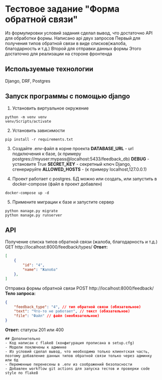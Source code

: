 # Тестовое задание "Форма обратной связи"

Из формулировки условий задания сделал вывод, что достаточно API для обработки формы.
Написано api двух запросов
Первый для получения типов обратной связи в виде списков(жалоба, благодарность и т.д.)
Второй для отправки данных формы
Этого достаточно для реализации на стороне фронтенда

## Используемые технологии
Django, DRF, Postgres

## Запуск программы с помощью django

1. Установить виртуальное окружение
```
python -m venv venv
venv/Scripts/activate
```

2. Установить зависимости
```
pip install -r requirements.txt
```

3. Создайте .env-файл в корне проекта
**DATABASE_URL** - url подключения к базе, 
(к примеру postgres://myuser:mypass@localhost:5433/feedback_db)
**DEBUG** - установите True
**SECRET_KEY** - секретный ключ Django, сгенерируйте 
**ALLOWED_HOSTS** - (к примеру localhost,127.0.0.1)

4. Проект работает с postgres.
БД можно или создать, или запустить в docker-compose (файл в проект добавлен)
```
docker-compose up -d
```

5. Примените миграции к базе и запустите сервер
```
python manage.py migrate
python manage.py runserver
```
## API
Получение списка типов обратной связи (жалоба, благодарность и т.д.)
GET http://localhost:8000/feedback/types/ 
**Ответ:**
```json
[
    {
        "id": "4",
        "name": "Жалоба"
    },
]
```
Отправка формы обратной связи
POST http://localhost:8000/feedback/
**Тело запроса:**
```json
{
    "feedback_type": "4", // тип обратной связи (обязательное)
    "text": "Что-то не работает", // текст (обязательное)
    "file": "Файл" // файл (необязательное)
}
```
**Ответ:**
статусы 201 или 400
```
## Дополнительно 
- Код написан с flake8 (конфигурация прописана в setup.cfg)
- Модели поключены к админке
- Из условий сделал вывод, что необходима только клиентская часть, поэтому добавление данных типов обратной связи только через админку или бд
- Переменные перенесены в .env из соображений безопасности
- Добавлен workflow git actions для запуска тестов и проверки code style по flake8